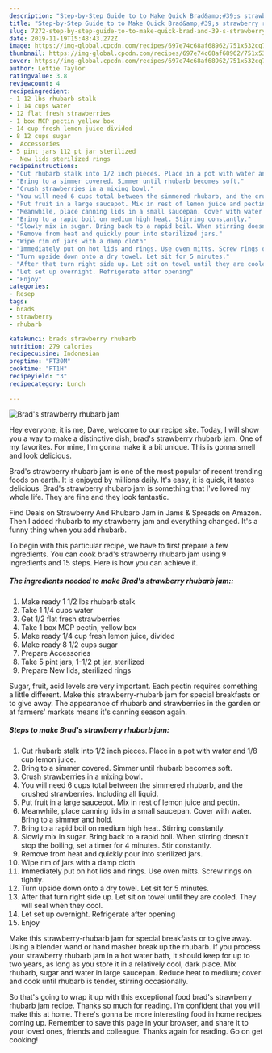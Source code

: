 ```yaml
---
description: "Step-by-Step Guide to to Make Quick Brad&amp;#39;s strawberry rhubarb jam"
title: "Step-by-Step Guide to to Make Quick Brad&amp;#39;s strawberry rhubarb jam"
slug: 7272-step-by-step-guide-to-to-make-quick-brad-and-39-s-strawberry-rhubarb-jam
date: 2019-11-19T15:48:43.272Z
image: https://img-global.cpcdn.com/recipes/697e74c68af68962/751x532cq70/brads-strawberry-rhubarb-jam-recipe-main-photo.jpg
thumbnail: https://img-global.cpcdn.com/recipes/697e74c68af68962/751x532cq70/brads-strawberry-rhubarb-jam-recipe-main-photo.jpg
cover: https://img-global.cpcdn.com/recipes/697e74c68af68962/751x532cq70/brads-strawberry-rhubarb-jam-recipe-main-photo.jpg
author: Lettie Taylor
ratingvalue: 3.8
reviewcount: 4
recipeingredient:
- 1 12 lbs rhubarb stalk
- 1 14 cups water
- 12 flat fresh strawberries
- 1 box MCP pectin yellow box
- 14 cup fresh lemon juice divided
- 8 12 cups sugar
-  Accessories
- 5 pint jars 112 pt jar sterilized
-  New lids sterilized rings
recipeinstructions:
- "Cut rhubarb stalk into 1/2 inch pieces. Place in a pot with water and 1/8 cup lemon juice."
- "Bring to a simmer covered. Simmer until rhubarb becomes soft."
- "Crush strawberries in a mixing bowl."
- "You will need 6 cups total between the simmered rhubarb, and the crushed strawberries. Including all liquid."
- "Put fruit in a large saucepot. Mix in rest of lemon juice and pectin."
- "Meanwhile, place canning lids in a small saucepan. Cover with water. Bring to a simmer and hold."
- "Bring to a rapid boil on medium high heat. Stirring constantly."
- "Slowly mix in sugar. Bring back to a rapid boil. When stirring doesn&#39;t stop the boiling, set a timer for 4 minutes. Stir constantly."
- "Remove from heat and quickly pour into sterilized jars."
- "Wipe rim of jars with a damp cloth"
- "Immediately put on hot lids and rings. Use oven mitts. Screw rings on tightly."
- "Turn upside down onto a dry towel. Let sit for 5 minutes."
- "After that turn right side up. Let sit on towel until they are cooled. They will seal when they cool."
- "Let set up overnight. Refrigerate after opening"
- "Enjoy"
categories:
- Resep
tags:
- brads
- strawberry
- rhubarb

katakunci: brads strawberry rhubarb
nutrition: 279 calories
recipecuisine: Indonesian
preptime: "PT30M"
cooktime: "PT1H"
recipeyield: "3"
recipecategory: Lunch

---
```



![Brad&#39;s strawberry rhubarb jam](https://img-global.cpcdn.com/recipes/697e74c68af68962/751x532cq70/brads-strawberry-rhubarb-jam-recipe-main-photo.jpg)

Hey everyone, it is me, Dave, welcome to our recipe site. Today, I will show you a way to make a distinctive dish, brad&#39;s strawberry rhubarb jam. One of my favorites. For mine, I'm gonna make it a bit unique. This is gonna smell and look delicious.

Brad&#39;s strawberry rhubarb jam is one of the most popular of recent trending foods on earth. It is enjoyed by millions daily. It's easy, it is quick, it tastes delicious. Brad&#39;s strawberry rhubarb jam is something that I've loved my whole life. They are fine and they look fantastic.

Find Deals on Strawberry And Rhubarb Jam in Jams &amp; Spreads on Amazon. Then I added rhubarb to my strawberry jam and everything changed. It&#39;s a funny thing when you add rhubarb.


To begin with this particular recipe, we have to first prepare a few ingredients. You can cook brad&#39;s strawberry rhubarb jam using 9 ingredients and 15 steps. Here is how you can achieve it.

##### The ingredients needed to make Brad&#39;s strawberry rhubarb jam::

1. Make ready 1 1/2 lbs rhubarb stalk
1. Take 1 1/4 cups water
1. Get 1/2 flat fresh strawberries
1. Take 1 box MCP pectin, yellow box
1. Make ready 1/4 cup fresh lemon juice, divided
1. Make ready 8 1/2 cups sugar
1. Prepare  Accessories
1. Take 5 pint jars, 1-1/2 pt jar, sterilized
1. Prepare  New lids, sterilized rings


Sugar, fruit, acid levels are very important. Each pectin requires something a little different. Make this strawberry-rhubarb jam for special breakfasts or to give away. The appearance of rhubarb and strawberries in the garden or at farmers&#39; markets means it&#39;s canning season again. 

##### Steps to make Brad&#39;s strawberry rhubarb jam:

1. Cut rhubarb stalk into 1/2 inch pieces. Place in a pot with water and 1/8 cup lemon juice.
1. Bring to a simmer covered. Simmer until rhubarb becomes soft.
1. Crush strawberries in a mixing bowl.
1. You will need 6 cups total between the simmered rhubarb, and the crushed strawberries. Including all liquid.
1. Put fruit in a large saucepot. Mix in rest of lemon juice and pectin.
1. Meanwhile, place canning lids in a small saucepan. Cover with water. Bring to a simmer and hold.
1. Bring to a rapid boil on medium high heat. Stirring constantly.
1. Slowly mix in sugar. Bring back to a rapid boil. When stirring doesn&#39;t stop the boiling, set a timer for 4 minutes. Stir constantly.
1. Remove from heat and quickly pour into sterilized jars.
1. Wipe rim of jars with a damp cloth
1. Immediately put on hot lids and rings. Use oven mitts. Screw rings on tightly.
1. Turn upside down onto a dry towel. Let sit for 5 minutes.
1. After that turn right side up. Let sit on towel until they are cooled. They will seal when they cool.
1. Let set up overnight. Refrigerate after opening
1. Enjoy


Make this strawberry-rhubarb jam for special breakfasts or to give away. Using a blender wand or hand masher break up the rhubarb. If you process your strawberry rhubarb jam in a hot water bath, it should keep for up to two years, as long as you store it in a relatively cool, dark place. Mix rhubarb, sugar and water in large saucepan. Reduce heat to medium; cover and cook until rhubarb is tender, stirring occasionally. 

So that's going to wrap it up with this exceptional food brad&#39;s strawberry rhubarb jam recipe. Thanks so much for reading. I'm confident that you will make this at home. There's gonna be more interesting food in home recipes coming up. Remember to save this page in your browser, and share it to your loved ones, friends and colleague. Thanks again for reading. Go on get cooking!
